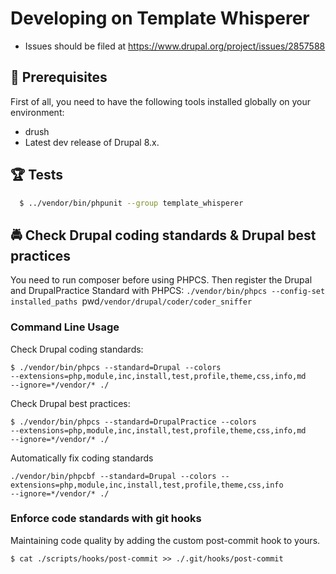 # Developing on Template Whisperer

* Issues should be filed at https://www.drupal.org/project/issues/2857588

## 🔧 Prerequisites

First of all, you need to have the following tools installed globally
on your environment:

  * drush
  * Latest dev release of Drupal 8.x.

## 🏆 Tests

  ```bash
    $ ../vendor/bin/phpunit --group template_whisperer
  ```

## 🚔 Check Drupal coding standards & Drupal best practices

You need to run composer before using PHPCS. Then register the Drupal
and DrupalPractice Standard with PHPCS:
`./vendor/bin/phpcs --config-set installed_paths
`pwd`/vendor/drupal/coder/coder_sniffer`

### Command Line Usage

Check Drupal coding standards:

  ```
  $ ./vendor/bin/phpcs --standard=Drupal --colors
  --extensions=php,module,inc,install,test,profile,theme,css,info,md
  --ignore=*/vendor/* ./
  ```

Check Drupal best practices:

  ```
  $ ./vendor/bin/phpcs --standard=DrupalPractice --colors
  --extensions=php,module,inc,install,test,profile,theme,css,info,md
  --ignore=*/vendor/* ./
  ```

Automatically fix coding standards

  ```
  ./vendor/bin/phpcbf --standard=Drupal --colors --extensions=php,module,inc,install,test,profile,theme,css,info
  --ignore=*/vendor/* ./
  ```

### Enforce code standards with git hooks

Maintaining code quality by adding the custom post-commit hook to yours.

  ```
  $ cat ./scripts/hooks/post-commit >> ./.git/hooks/post-commit
  ```
